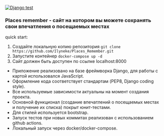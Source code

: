 [![Django test](https://github.com/Ilyneke/Places_Remember/actions/workflows/django.yml/badge.svg?branch=master)](https://github.com/Ilyneke/Places_Remember/actions/workflows/django.yml)


### Places remember - сайт на котором вы можете сохранять свои впечатления о посещаемых местах

quick start:
1. Создайте локальную копию репозитория
`git clone https://github.com/Ilyneke/Places_Remember.git`
2. Запустите контейнер
`docker-compose up -d`
3. Сайт должен быть доступен по ссылке localhost:8000

- Приложение реализовано на базе фреймворка Django, для работы с картой использовался JavaScript.
- Оформление кода соответствует стандартам (PEP8, Django coding style).
- Все используемые зависимости актуальны на момент создания проекта.
- Основной функционал (создание впечатлений о посещаемых местах и получение их списка) покрыт юнит-тестами.
- Для стилей используется bootstrap.
- Запуск тестов при новых коммитах реализован с использованием github actions.
- Локальный запуск через docker/docker-compose.
